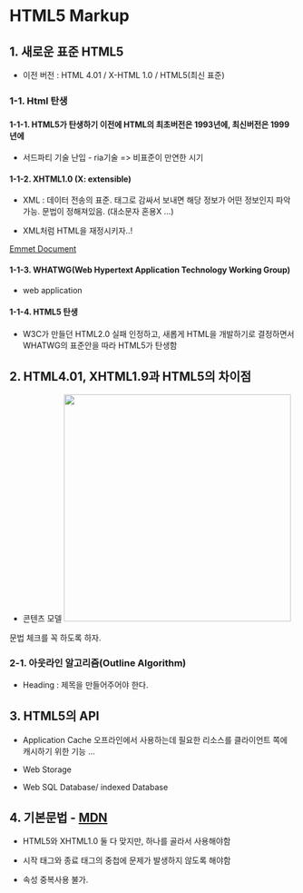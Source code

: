 # HTML5 Markup

## 1. 새로운 표준 HTML5

- 이전 버전 : HTML 4.01 / X-HTML 1.0 / HTML5(최신 표준)

### 1-1. Html 탄생

#### 1-1-1. HTML5가 탄생하기 이전에 HTML의 최초버전은 1993년에, 최신버전은 1999년에

- 서드파티 기술 난입 - ria기술
  => 비표준이 만연한 시기

#### 1-1-2. XHTML1.0 (X: extensible)

- XML :
  데이터 전송의 표준. 태그로 감싸서 보내면 해당 정보가 어떤 정보인지 파악가능.
  문법이 정해져있음. (대소문자 혼용X ...)

- XML처럼 HTML을 재정시키자..!

[Emmet Document](https://docs.emmet.io/cheat-sheet/)

#### 1-1-3. WHATWG(Web Hypertext Application Technology Working Group)

- web application

#### 1-1-4. HTML5 탄생

- W3C가 만들던 HTML2.0 실패 인정하고, 새롭게 HTML을 개발하기로 결정하면서 WHATWG의 표준안을 따라 HTML5가 탄생함

## 2. HTML4.01, XHTML1.9과 HTML5의 차이점

- 콘텐츠 모델
  <img src="img/2-1.png" width="400">

문법 체크를 꼭 하도록 하자.

### 2-1. 아웃라인 알고리즘(Outline Algorithm)

- Heading : 제목을 만들어주어야 한다.

## 3. HTML5의 API

- Application Cache
  오프라인에서 사용하는데 필요한 리소스를 클라이언트 쪽에 캐시하기 위한 기능 ...

- Web Storage

- Web SQL Database/ indexed Database

## 4. 기본문법 - [MDN](https://developer.mozilla.org/ko/)

- HTML5와 XHTML1.0 둘 다 맞지만, 하나를 골라서 사용해야함

- 시작 태그와 종료 태그의 중첩에 문제가 발생하지 않도록 해야함

- 속성 중복사용 불가.
